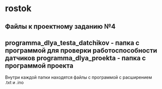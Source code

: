 # rostok
Файлы к проектному заданию №4
-------------------------------------------------------------------------
programma_dlya_testa_datchikov - папка с программой для проверки работоспособности датчиков
programma_dlya_proekta - папка с программой проекта
-------------------------------------------------------------------------
Внутри каждой папки находятся файлы с программой с расширением .txt и .ino